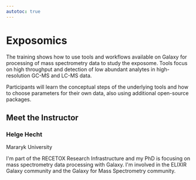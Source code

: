 ```yaml
---
autotoc: true
---
```


<slot name="/events/gcc2024/header" />
<div class="text-center">

# Exposomics

</div>

The training shows how to use tools and workflows available on Galaxy for processing of mass spectrometry data to study the exposome.
Tools focus on high throughput and detection of low abundant analytes in high-resolution GC-MS and LC-MS data.

Participants will learn the conceptual steps of the underlying tools and how to choose parameters for their own data, also using additional open-source packages.

## Meet the Instructor

### Helge Hecht
Mararyk University <br>

I'm part of the RECETOX Research Infrastructure and my PhD is focusing on mass spectrometry data processing with Galaxy.
I'm involved in the ELIXIR Galaxy community and the Galaxy for Mass Spectrometry community.